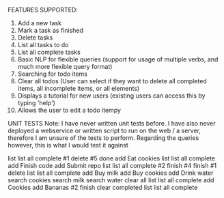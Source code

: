 
FEATURES SUPPORTED: 
1. Add a new task
2. Mark a task as finished
3. Delete tasks 
4. List all tasks to do 
5. List all complete tasks 
6. Basic NLP for flexible queries (support for usage of multiple verbs, and much more flexible query format)
7. Searching for todo items
8. Clear all todos (User can select if they want to delete all completed items, all incomplete items, or all elements)
9. Displays a tutorial for new users (existing users can access this by typing 'help')
10. Allows the user to edit a todo itempy

UNIT TESTS
Note: I have never written unit tests before. I have also never deployed a webservice or written script to run on
the web / a server, therefore I am unsure of the tests to perform. Regarding the queries however, this is what I would 
test it against 

  list 
  list all complete
  #1 delete
  #5 done 
  add Eat cookies 
  list 
  list all complete 
  add Finish code 
  add Submit repo 
  list 
  list all complete 
  #2 finish
  #4 finish
  #1 delete
  list 
  list all complete
  add Buy milk 
  add Buy cookies
  add Drink water 
  search cookies 
  search milk 
  search water 
  clear all
  list 
  list all complete
  add Cookies 
  add Bananas 
  #2 finish
  clear completed
  list 
  list all complete
